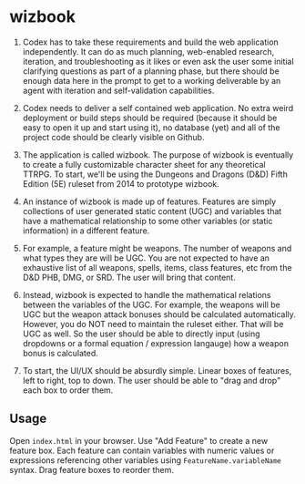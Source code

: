 # wizbook
1. Codex has to take these requirements and build the web application independently. It can do as much planning, web-enabled research, iteration, and troubleshooting as it likes or even ask the user some initial clarifying questions as part of a planning phase, but there should be enough data here in the prompt to get to a working deliverable by an agent with iteration and self-validation capabilities.

2. Codex needs to deliver a self contained web application. No extra weird deployment or build steps should be required (because it should be easy to open it up and start using it), no database (yet) and all of the project code should be clearly visible on Github.

3. The application is called wizbook. The purpose of wizbook is eventually to create a fully customizable character sheet for any theoretical TTRPG. To start, we'll be using the Dungeons and Dragons (D&D) Fifth Edition (5E) ruleset from 2014 to prototype wizbook.

4. An instance of wizbook is made up of features. Features are simply collections of user generated static content (UGC) and variables that have a mathematical relationship to some other variables (or static information) in a different feature. 

5. For example, a feature might be weapons. The number of weapons and what types they are will be UGC. You are not expected to have an exhaustive list of all weapons, spells, items, class features, etc from the D&D PHB, DMG, or SRD. The user will bring that content.

6. Instead, wizbook is expected to handle the mathematical relations between the variables of the UGC. For example, the weapons will be UGC but the weapon attack bonuses should be calculated automatically. However, you do NOT need to maintain the ruleset either. That will be UGC as well. So the user should be able to directly input (using dropdowns or a formal equation / expression langauge) how a weapon bonus is calculated.

7. To start, the UI/UX should be absurdly simple. Linear boxes of features, left to right, top to down. The user should be able to "drag and drop" each box to order them.

## Usage
Open `index.html` in your browser. Use "Add Feature" to create a new feature box. Each feature can contain variables with numeric values or expressions referencing other variables using `FeatureName.variableName` syntax. Drag feature boxes to reorder them.
